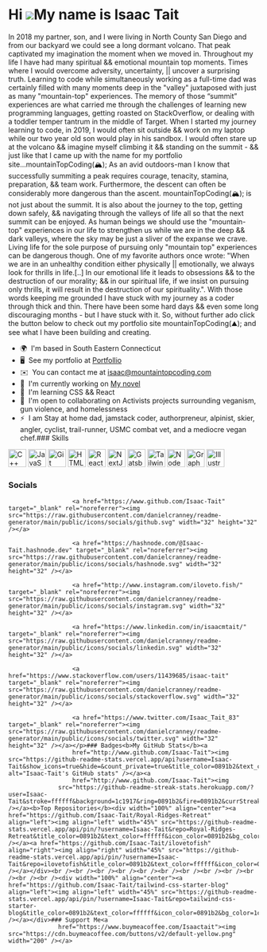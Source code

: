 Hi ![](https://user-images.githubusercontent.com/18350557/176309783-0785949b-9127-417c-8b55-ab5a4333674e.gif)My name is Isaac Tait
==================================================================================================================================

In 2018 my partner, son, and I were living in North County San Diego and from our backyard we could see a long dormant volcano. That peak captivated my imagination the moment when we moved in. Throughout my life I have had many spiritual && emotional mountain top moments. Times where I would overcome adversity, uncertainty, || uncover a surprising truth. Learning to code while simultaneously working as a full-time dad was certainly filled with many moments deep in the "valley" juxtaposed with just as many "mountain-top" experiences. The memory of those “summit” experiences are what carried me through the challenges of learning new programming languages, getting roasted on StackOverflow, or dealing with a toddler temper tantrum in the middle of Target. When I started my journey learning to code, in 2019, I would often sit outside && work on my laptop while our two year old son would play in his sandbox. I would often stare up at the volcano && imagine myself climbing it && standing on the summit - && just like that I came up with the name for my portfolio site...mountainTopCoding(🏔); As an avid outdoors-man I know that successfully summiting a peak requires courage, tenacity, stamina, preparation, && team work. Furthermore, the descent can often be considerably more dangerous than the ascent. mountainTopCoding(🏔); is not just about the summit. It is also about the journey to the top, getting down safely, && navigating through the valleys of life all so that the next summit can be enjoyed. As human beings we should use the "mountain-top" experiences in our life to strengthen us while we are in the deep && dark valleys, where the sky may be just a sliver of the expanse we crave. Living life for the sole purpose of pursuing only "mountain top" experiences can be dangerous though. One of my favorite authors once wrote: "When we are in an unhealthy condition either physically || emotionally, we always look for thrills in life.\[..\] In our emotional life it leads to obsessions && to the destruction of our morality; && in our spiritual life, if we insist on pursuing only thrills, it will result in the destruction of our spirituality.". With those words keeping me grounded I have stuck with my journey as a coder through thick and thin. There have been some hard days && even some long discouraging months - but I have stuck with it. So, without further ado click the button below to check out my portfolio site mountainTopCoding(⛰); and see what I have been building and creating.

*   🌍  I'm based in South Eastern Connecticut
*   🖥️  See my portfolio at [Portfollio](http://mountaintopcoding.com)
*   ✉️  You can contact me at [isaac@mountaintopcoding.com](mailto:isaac@mountaintopcoding.com)
*   🚀  I'm currently working on [My novel](http://wormwoodsaga.com)
*   🧠  I'm learning CSS && React
*   🤝  I'm open to collaborating on Activists projects surrounding veganism, gun violence, and homelessness
*   ⚡  I am Stay at home dad, jamstack coder, authorpreneur, alpinist, skier, angler, cyclist, trail-runner, USMC combat vet, and a mediocre vegan chef.### Skills 
<p align="left">
<a href="https://docs.microsoft.com/en-us/cpp/?view=msvc-170" target="_blank" rel="noreferrer"><img src="https://raw.githubusercontent.com/danielcranney/readme-generator/main/public/icons/skills/cplusplus-colored.svg" width="36" height="36" alt="C++" /></a>
<a href="https://developer.mozilla.org/en-US/docs/Web/JavaScript" target="_blank" rel="noreferrer"><img src="https://raw.githubusercontent.com/danielcranney/readme-generator/main/public/icons/skills/javascript-colored.svg" width="36" height="36" alt="JavaScript" /></a>
<a href="https://git-scm.com/" target="_blank" rel="noreferrer"><img src="https://raw.githubusercontent.com/danielcranney/readme-generator/main/public/icons/skills/git-colored.svg" width="36" height="36" alt="Git" /></a>
<a href="https://developer.mozilla.org/en-US/docs/Glossary/HTML5" target="_blank" rel="noreferrer"><img src="https://raw.githubusercontent.com/danielcranney/readme-generator/main/public/icons/skills/html5-colored.svg" width="36" height="36" alt="HTML5" /></a>
<a href="https://reactjs.org/" target="_blank" rel="noreferrer"><img src="https://raw.githubusercontent.com/danielcranney/readme-generator/main/public/icons/skills/react-colored.svg" width="36" height="36" alt="React" /></a>
<a href="https://nextjs.org/docs" target="_blank" rel="noreferrer"><img src="https://raw.githubusercontent.com/danielcranney/readme-generator/main/public/icons/skills/nextjs-colored.svg" width="36" height="36" alt="NextJs" /></a>
<a href="https://www.gatsbyjs.com/" target="_blank" rel="noreferrer"><img src="https://raw.githubusercontent.com/danielcranney/readme-generator/main/public/icons/skills/gatsby-colored.svg" width="36" height="36" alt="Gatsby" /></a>
<a href="https://tailwindcss.com/" target="_blank" rel="noreferrer"><img src="https://raw.githubusercontent.com/danielcranney/readme-generator/main/public/icons/skills/tailwindcss-colored.svg" width="36" height="36" alt="TailwindCSS" /></a>
<a href="https://nodejs.org/en/" target="_blank" rel="noreferrer"><img src="https://raw.githubusercontent.com/danielcranney/readme-generator/main/public/icons/skills/nodejs-colored.svg" width="36" height="36" alt="NodeJS" /></a>
<a href="https://graphql.org/" target="_blank" rel="noreferrer"><img src="https://raw.githubusercontent.com/danielcranney/readme-generator/main/public/icons/skills/graphql-colored.svg" width="36" height="36" alt="GraphQL" /></a>
<a href="adobe.com/uk/products/illustrator.html" target="_blank" rel="noreferrer"><img src="https://raw.githubusercontent.com/danielcranney/readme-generator/main/public/icons/skills/illustrator-colored.svg" width="36" height="36" alt="Illustrator" /></a>
</p>
                    
### Socials
                  
<p align="left">
                          
                      <a href="https://www.github.com/Isaac-Tait" target="_blank" rel="noreferrer"><img src="https://raw.githubusercontent.com/danielcranney/readme-generator/main/public/icons/socials/github.svg" width="32" height="32" /></a>
                          
                      <a href="https://hashnode.com/@Isaac-Tait.hashnode.dev" target="_blank" rel="noreferrer"><img src="https://raw.githubusercontent.com/danielcranney/readme-generator/main/public/icons/socials/hashnode.svg" width="32" height="32" /></a>
                          
                      <a href="http://www.instagram.com/iloveto.fish/" target="_blank" rel="noreferrer"><img src="https://raw.githubusercontent.com/danielcranney/readme-generator/main/public/icons/socials/instagram.svg" width="32" height="32" /></a>
                          
                      <a href="https://www.linkedin.com/in/isaacmtait/" target="_blank" rel="noreferrer"><img src="https://raw.githubusercontent.com/danielcranney/readme-generator/main/public/icons/socials/linkedin.svg" width="32" height="32" /></a>
                          
                      <a href="https://www.stackoverflow.com/users/11439685/isaac-tait" target="_blank" rel="noreferrer"><img src="https://raw.githubusercontent.com/danielcranney/readme-generator/main/public/icons/socials/stackoverflow.svg" width="32" height="32" /></a>
                          
                      <a href="https://www.twitter.com/Isaac_Tait_83" target="_blank" rel="noreferrer"><img src="https://raw.githubusercontent.com/danielcranney/readme-generator/main/public/icons/socials/twitter.svg" width="32" height="32" /></a></p>### Badges<b>My GitHub Stats</b><a
                      href="http://www.github.com/Isaac-Tait"><img src="https://github-readme-stats.vercel.app/api?username=Isaac-Tait&show_icons=true&hide=&count_private=true&title_color=0891b2&text_color=ffffff&icon_color=0891b2&bg_color=1c1917&hide_border=true&show_icons=true" alt="Isaac-Tait's GitHub stats" /></a><a
                      href="http://www.github.com/Isaac-Tait"><img
                  src="https://github-readme-streak-stats.herokuapp.com/?user=Isaac-Tait&stroke=ffffff&background=1c1917&ring=0891b2&fire=0891b2&currStreakNum=ffffff&currStreakLabel=0891b2&sideNums=ffffff&sideLabels=ffffff&dates=ffffff&hide_border=true" /></a><b>Top Repositories</b><div width="100%" align="center"><a href="https://github.com/Isaac-Tait/Royal-Ridges-Retreat" align="left"><img align="left" width="45%" src="https://github-readme-stats.vercel.app/api/pin/?username=Isaac-Tait&repo=Royal-Ridges-Retreat&title_color=0891b2&text_color=ffffff&icon_color=0891b2&bg_color=1c1917&hide_border=true&locale=en" /></a><a href="https://github.com/Isaac-Tait/ilovetofish" align="right"><img align="right" width="45%" src="https://github-readme-stats.vercel.app/api/pin/?username=Isaac-Tait&repo=ilovetofish&title_color=0891b2&text_color=ffffff&icon_color=0891b2&bg_color=1c1917&hide_border=true&locale=en" /></a></div><br /><br /><br /><br /><br /><br /><br /><br /><br /><br /><br /><br /><div width="100%" align="center"><a href="https://github.com/Isaac-Tait/tailwind-css-starter-blog" align="left"><img align="left" width="45%" src="https://github-readme-stats.vercel.app/api/pin/?username=Isaac-Tait&repo=tailwind-css-starter-blog&title_color=0891b2&text_color=ffffff&icon_color=0891b2&bg_color=1c1917&hide_border=true&locale=en" /></a></div>### Support Me<a
                  href="https://www.buymeacoffee.com/Isaactait"><img src="https://cdn.buymeacoffee.com/buttons/v2/default-yellow.png" width="200" /></a>
